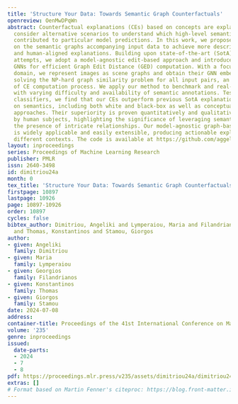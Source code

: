 ```yaml
---
title: 'Structure Your Data: Towards Semantic Graph Counterfactuals'
openreview: OenMwDPqWn
abstract: Counterfactual explanations (CEs) based on concepts are explanations that
  consider alternative scenarios to understand which high-level semantic features
  contributed to particular model predictions. In this work, we propose CEs based
  on the semantic graphs accompanying input data to achieve more descriptive, accurate,
  and human-aligned explanations. Building upon state-of-the-art (SotA) conceptual
  attempts, we adopt a model-agnostic edit-based approach and introduce leveraging
  GNNs for efficient Graph Edit Distance (GED) computation. With a focus on the visual
  domain, we represent images as scene graphs and obtain their GNN embeddings to bypass
  solving the NP-hard graph similarity problem for all input pairs, an integral part
  of CE computation process. We apply our method to benchmark and real-world datasets
  with varying difficulty and availability of semantic annotations. Testing on diverse
  classifiers, we find that our CEs outperform previous SotA explanation models based
  on semantics, including both white and black-box as well as conceptual and pixel-level
  approaches. Their superiority is proven quantitatively and qualitatively, as validated
  by human subjects, highlighting the significance of leveraging semantic edges in
  the presence of intricate relationships. Our model-agnostic graph-based approach
  is widely applicable and easily extensible, producing actionable explanations across
  different contexts. The code is available at https://github.com/aggeliki-dimitriou/SGCE.
layout: inproceedings
series: Proceedings of Machine Learning Research
publisher: PMLR
issn: 2640-3498
id: dimitriou24a
month: 0
tex_title: 'Structure Your Data: Towards Semantic Graph Counterfactuals'
firstpage: 10897
lastpage: 10926
page: 10897-10926
order: 10897
cycles: false
bibtex_author: Dimitriou, Angeliki and Lymperaiou, Maria and Filandrianos, Georgios
  and Thomas, Konstantinos and Stamou, Giorgos
author:
- given: Angeliki
  family: Dimitriou
- given: Maria
  family: Lymperaiou
- given: Georgios
  family: Filandrianos
- given: Konstantinos
  family: Thomas
- given: Giorgos
  family: Stamou
date: 2024-07-08
address:
container-title: Proceedings of the 41st International Conference on Machine Learning
volume: '235'
genre: inproceedings
issued:
  date-parts:
  - 2024
  - 7
  - 8
pdf: https://proceedings.mlr.press/v235/assets/dimitriou24a/dimitriou24a.pdf
extras: []
# Format based on Martin Fenner's citeproc: https://blog.front-matter.io/posts/citeproc-yaml-for-bibliographies/
---
```

